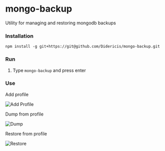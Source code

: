 # mongo-backup
Utility for managing and restoring mongodb backups

### Installation
`npm install -g git+https://git@github.com/Didericis/mongo-backup.git`


### Run

1. Type `mongo-backup` and press enter

### Use

Add profile

![Add Profile](http://i.imgur.com/sFDZiNv.gif)

Dump from profile

![Dump](http://i.imgur.com/c9d2JNL.gif)

Restore from profile

![Restore](http://i.imgur.com/h84NXm8.gif)
